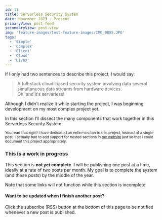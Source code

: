 ```yaml
---
id: 11
title: Serverless Security System
date: November 2023 - Present
primaryView: post-feed
secondaryView: post-view
img: 'feature-images/test-feature-images/IMG_0085.JPG'
tags: 
  - 'Simple'
  - 'Complex'
  - 'Client'
  - 'Cloud'
  - 'UI/UX'
---
```


If I only had two sentences to describe this project, I would say:
> A full-stack cloud-based security system involving data several simultaneous data streams from hardware devices. \
> Oh, and it's serverless!

Although I didn't realize it while starting the project, I was beginning development on my most complex project yet.

<!--more-->
In this section I'll dissect the many components that work together in this Serverless Security System.

<small>

You read that right! I have dedicated an entire section to this project, instead of a single post. I actually had to add support for nested sections in [my website](/portfolio/build-a-blog) just so that I could document this project appropriately.
</small>

<divider></divider>

### This is a work in progress
This section is **not yet complete**. I will be publishing one post at a time, ideally at a rate of two posts per month. My goal is to complete the system (and these posts) by the middle of the year.

Note that some links will not function while this section is incomplete.

#### Want to be updated when I finish another post? 
Click the subscribe (RSS) button at the bottom of this page to be notified whenever a new post is published.
